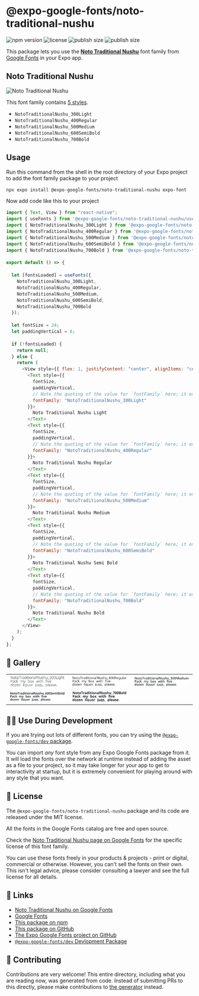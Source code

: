 # @expo-google-fonts/noto-traditional-nushu

![npm version](https://flat.badgen.net/npm/v/@expo-google-fonts/noto-traditional-nushu)
![license](https://flat.badgen.net/github/license/expo/google-fonts)
![publish size](https://flat.badgen.net/packagephobia/install/@expo-google-fonts/noto-traditional-nushu)
![publish size](https://flat.badgen.net/packagephobia/publish/@expo-google-fonts/noto-traditional-nushu)

This package lets you use the [**Noto Traditional Nushu**](https://fonts.google.com/specimen/Noto+Traditional+Nushu) font family from [Google Fonts](https://fonts.google.com/) in your Expo app.

## Noto Traditional Nushu

![Noto Traditional Nushu](./font-family.png)

This font family contains [5 styles](#-gallery).

- `NotoTraditionalNushu_300Light`
- `NotoTraditionalNushu_400Regular`
- `NotoTraditionalNushu_500Medium`
- `NotoTraditionalNushu_600SemiBold`
- `NotoTraditionalNushu_700Bold`

## Usage

Run this command from the shell in the root directory of your Expo project to add the font family package to your project

```sh
npx expo install @expo-google-fonts/noto-traditional-nushu expo-font
```

Now add code like this to your project

```js
import { Text, View } from "react-native";
import { useFonts } from '@expo-google-fonts/noto-traditional-nushu/useFonts';
import { NotoTraditionalNushu_300Light } from '@expo-google-fonts/noto-traditional-nushu/300Light';
import { NotoTraditionalNushu_400Regular } from '@expo-google-fonts/noto-traditional-nushu/400Regular';
import { NotoTraditionalNushu_500Medium } from '@expo-google-fonts/noto-traditional-nushu/500Medium';
import { NotoTraditionalNushu_600SemiBold } from '@expo-google-fonts/noto-traditional-nushu/600SemiBold';
import { NotoTraditionalNushu_700Bold } from '@expo-google-fonts/noto-traditional-nushu/700Bold';

export default () => {

  let [fontsLoaded] = useFonts({
    NotoTraditionalNushu_300Light, 
    NotoTraditionalNushu_400Regular, 
    NotoTraditionalNushu_500Medium, 
    NotoTraditionalNushu_600SemiBold, 
    NotoTraditionalNushu_700Bold
  });

  let fontSize = 24;
  let paddingVertical = 6;

  if (!fontsLoaded) {
    return null;
  } else {
    return (
      <View style={{ flex: 1, justifyContent: "center", alignItems: "center" }}>
        <Text style={{
          fontSize,
          paddingVertical,
          // Note the quoting of the value for `fontFamily` here; it expects a string!
          fontFamily: "NotoTraditionalNushu_300Light"
        }}>
          Noto Traditional Nushu Light
        </Text>
        <Text style={{
          fontSize,
          paddingVertical,
          // Note the quoting of the value for `fontFamily` here; it expects a string!
          fontFamily: "NotoTraditionalNushu_400Regular"
        }}>
          Noto Traditional Nushu Regular
        </Text>
        <Text style={{
          fontSize,
          paddingVertical,
          // Note the quoting of the value for `fontFamily` here; it expects a string!
          fontFamily: "NotoTraditionalNushu_500Medium"
        }}>
          Noto Traditional Nushu Medium
        </Text>
        <Text style={{
          fontSize,
          paddingVertical,
          // Note the quoting of the value for `fontFamily` here; it expects a string!
          fontFamily: "NotoTraditionalNushu_600SemiBold"
        }}>
          Noto Traditional Nushu Semi Bold
        </Text>
        <Text style={{
          fontSize,
          paddingVertical,
          // Note the quoting of the value for `fontFamily` here; it expects a string!
          fontFamily: "NotoTraditionalNushu_700Bold"
        }}>
          Noto Traditional Nushu Bold
        </Text>
      </View>
    );
  }
};
```

## 🔡 Gallery


||||
|-|-|-|
|![NotoTraditionalNushu_300Light](./300Light/NotoTraditionalNushu_300Light.ttf.png)|![NotoTraditionalNushu_400Regular](./400Regular/NotoTraditionalNushu_400Regular.ttf.png)|![NotoTraditionalNushu_500Medium](./500Medium/NotoTraditionalNushu_500Medium.ttf.png)||
|![NotoTraditionalNushu_600SemiBold](./600SemiBold/NotoTraditionalNushu_600SemiBold.ttf.png)|![NotoTraditionalNushu_700Bold](./700Bold/NotoTraditionalNushu_700Bold.ttf.png)|||


## 👩‍💻 Use During Development

If you are trying out lots of different fonts, you can try using the [`@expo-google-fonts/dev` package](https://github.com/expo/google-fonts/tree/master/font-packages/dev#readme).

You can import _any_ font style from any Expo Google Fonts package from it. It will load the fonts over the network at runtime instead of adding the asset as a file to your project, so it may take longer for your app to get to interactivity at startup, but it is extremely convenient for playing around with any style that you want.


## 📖 License

The `@expo-google-fonts/noto-traditional-nushu` package and its code are released under the MIT license.

All the fonts in the Google Fonts catalog are free and open source.

Check the [Noto Traditional Nushu page on Google Fonts](https://fonts.google.com/specimen/Noto+Traditional+Nushu) for the specific license of this font family.

You can use these fonts freely in your products & projects - print or digital, commercial or otherwise. However, you can't sell the fonts on their own. This isn't legal advice, please consider consulting a lawyer and see the full license for all details.

## 🔗 Links

- [Noto Traditional Nushu on Google Fonts](https://fonts.google.com/specimen/Noto+Traditional+Nushu)
- [Google Fonts](https://fonts.google.com/)
- [This package on npm](https://www.npmjs.com/package/@expo-google-fonts/noto-traditional-nushu)
- [This package on GitHub](https://github.com/expo/google-fonts/tree/master/font-packages/noto-traditional-nushu)
- [The Expo Google Fonts project on GitHub](https://github.com/expo/google-fonts)
- [`@expo-google-fonts/dev` Devlopment Package](https://github.com/expo/google-fonts/tree/master/font-packages/dev)

## 🤝 Contributing

Contributions are very welcome! This entire directory, including what you are reading now, was generated from code. Instead of submitting PRs to this directly, please make contributions to [the generator](https://github.com/expo/google-fonts/tree/master/packages/generator) instead.
